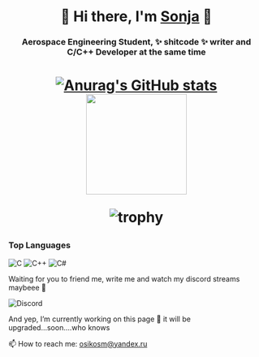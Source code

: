 <h1 align="center">💾 Hi there, I'm <a href="https://vk.com/osikosm" target="_blank">Sonja</a> 💾</h1>

<h3 align="center">Aerospace Engineering Student, ✨ shitcode ✨ writer and C/C++ Developer at the same time</h3>

[<h1 align="center"> ![Anurag's GitHub stats](https://github-readme-stats.vercel.app/api?username=XXX-KOSMOSTARS-XXX&show_icons=true&theme=dracula)](https://github.com/XXX-KOSMOSTARS-XXX/github-readme-stats) 
 <img src="https://user-images.githubusercontent.com/98958055/185809857-246bf850-6508-476e-b85a-25fd6cbb830e.gif" height="198"/>
 
![trophy](https://github-profile-trophy.vercel.app/?username=XXX-KOSMOSTARS-XXX&theme=dracula)</h1>

<h3>Top Languages</h3>

![C](https://img.shields.io/badge/c-%2300599C.svg?style=for-the-badge&logo=c&logoColor=white)
![C++](https://img.shields.io/badge/c++-%2300599C.svg?style=for-the-badge&logo=c%2B%2B&logoColor=white)
![C#](https://img.shields.io/badge/c%23-%23239120.svg?style=for-the-badge&logo=c-sharp&logoColor=white)

Waiting for you to friend me, write me and watch my discord streams maybeee 🤗

![Discord](https://img.shields.io/badge/AVE_CAESAR-%237289DA.svg?style=for-the-badge&logo=discord&logoColor=white)

And yep, I’m currently working on this page 🔭  it will be upgraded...soon....who knows

📫 How to reach me: osikosm@yandex.ru
